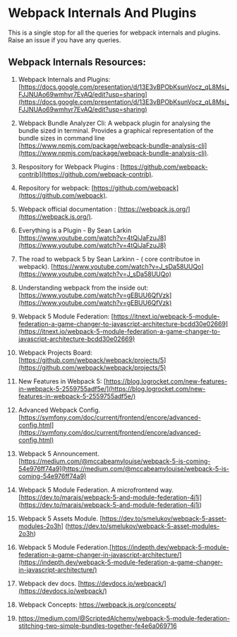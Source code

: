 # Webpack Internals And Plugins

This is a single stop for all the queries for webpack internals and plugins. Raise an issue if you have any queries.

## Webpack Internals Resources:

1. Webpack Internals and Plugins: [https://docs.google.com/presentation/d/13E3vBPObKsunVocz_qL8Msj_FJJNUAo69wmhyr7EvAQ/edit?usp=sharing](https://docs.google.com/presentation/d/13E3vBPObKsunVocz_qL8Msj_FJJNUAo69wmhyr7EvAQ/edit?usp=sharing)

2. Webpack Bundle Analyzer Cli: A webpack plugin for analysing the bundle sized in terminal. Provides a graphical representation of the bundle sizes in command line [https://www.npmjs.com/package/webpack-bundle-analysis-cli](https://www.npmjs.com/package/webpack-bundle-analysis-cli).

3. Respository for Webpack Plugins : [https://github.com/webpack-contrib](https://github.com/webpack-contrib).

4. Repository for webpack: [https://github.com/webpack](https://github.com/webpack).

5. Webpack official documentation : [https://webpack.js.org/](https://webpack.js.org/).

6. Everything is a Plugin - By Sean Larkin [https://www.youtube.com/watch?v=4tQiJaFzuJ8](https://www.youtube.com/watch?v=4tQiJaFzuJ8)

7. The road to webpack 5 by Sean Larkinn - ( core contributoe in webpack). [https://www.youtube.com/watch?v=J_sDa58UUQo](https://www.youtube.com/watch?v=J_sDa58UUQo)

8. Understanding webpack from the inside out: [https://www.youtube.com/watch?v=gEBUU6QfVzk](https://www.youtube.com/watch?v=gEBUU6QfVzk)

9. Webpack 5 Module Federation: [https://itnext.io/webpack-5-module-federation-a-game-changer-to-javascript-architecture-bcdd30e02669](https://itnext.io/webpack-5-module-federation-a-game-changer-to-javascript-architecture-bcdd30e02669)

10. Webpack Projects Board: [https://github.com/webpack/webpack/projects/5](https://github.com/webpack/webpack/projects/5)

11. New Features in Webpack 5: [https://blog.logrocket.com/new-features-in-webpack-5-2559755adf5e/](https://blog.logrocket.com/new-features-in-webpack-5-2559755adf5e/)

12. Advanced Webpack Config.[https://symfony.com/doc/current/frontend/encore/advanced-config.html](https://symfony.com/doc/current/frontend/encore/advanced-config.html)

13. Webpack 5 Announcement. [https://medium.com/@mccabeamylouise/webpack-5-is-coming-54e976ff74a9](https://medium.com/@mccabeamylouise/webpack-5-is-coming-54e976ff74a9)

14. Webpack 5 Module Federation. A microfrontend way. [https://dev.to/marais/webpack-5-and-module-federation-4j1i] (https://dev.to/marais/webpack-5-and-module-federation-4j1i)

15. Webpack 5 Assets Module. [https://dev.to/smelukov/webpack-5-asset-modules-2o3h] (https://dev.to/smelukov/webpack-5-asset-modules-2o3h)

16. Webpack 5 Module Federation.[https://indepth.dev/webpack-5-module-federation-a-game-changer-in-javascript-architecture/](https://indepth.dev/webpack-5-module-federation-a-game-changer-in-javascript-architecture/)

17. Webpack dev docs. [https://devdocs.io/webpack/](https://devdocs.io/webpack/)

18. Webpack Concepts: https://webpack.js.org/concepts/

29. https://medium.com/@ScriptedAlchemy/webpack-5-module-federation-stitching-two-simple-bundles-together-fe4e6a069716
